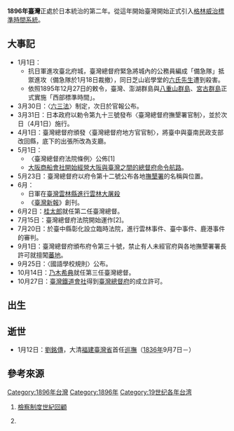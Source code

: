 **1896年臺灣**正處於日本統治的第二年。從這年開始臺灣開始正式引入[格林威治標準時間系統](https://zh.wikipedia.org/wiki/格林尼治平時 "wikilink")。

## 大事記

  - 1月1日：
      - 抗日軍進攻臺北府城，臺灣總督府緊急將城內的公務員編成「備急隊」抵禦進攻（備急隊於1月18日裁撤），同日芝山岩學堂的[六氏先生](../Page/六氏先生.md "wikilink")遭到殺害。
      - 依照1895年12月27日的敕令，臺灣、澎湖群島與[八重山群島](../Page/八重山群島.md "wikilink")、[宮古群島](../Page/宮古群島.md "wikilink")正式實施「西部標準時間」。
  - 3月30日：〈[六三法](../Page/六三法.md "wikilink")〉制定，次日於官報公布。
  - 3月31日：日本政府以勅令第九十三號發布〈臺灣總督府撫墾署官制〉，並於次日（4月1日）施行。
  - 4月1日：臺灣總督府頒發〈臺灣總督府地方官官制〉，將臺中與臺南民政支部改回縣，底下的出張所改為支廳。
  - 5月1日：
      - 〈臺灣總督府法院條例〉公佈\[1\]
      - [大阪商船會社開始經營大阪與臺灣之間的總督府](https://zh.wikipedia.org/wiki/大阪商船會社 "wikilink")[命令航路](../Page/內台航路.md "wikilink")。
  - 5月23日：臺灣總督府以府令第十二號公布各地[撫墾署](../Page/撫墾署.md "wikilink")的名稱與位置。
  - 6月：
      - 日軍在[臺灣](../Page/臺灣.md "wikilink")[雲林縣進行](https://zh.wikipedia.org/wiki/雲林縣 "wikilink")[雲林大屠殺](../Page/雲林大屠殺.md "wikilink")
      - 《[臺灣新報](../Page/臺灣新報.md "wikilink")》創刊。
  - 6月2日：[桂太郎](../Page/桂太郎.md "wikilink")就任第二任臺灣總督。
  - 7月15日：臺灣總督府法院開始運作\[2\]。
  - 7月20日：於臺中縣彰化設立臨時法院，進行雲林事件、臺中事件、鹿港事件的審判。
  - 9月1日：臺灣總督府頒布府令第三十號，禁止有人未經官府與各地撫墾署署長許可就擅闖[蕃地](../Page/蕃地.md "wikilink")。
  - 9月25日：〈國語學校規則〉公布。
  - 10月14日：[乃木希典](../Page/乃木希典.md "wikilink")就任第三任臺灣總督。
  - 10月27日：[臺灣鐵道會社](../Page/臺灣鐵道會社.md "wikilink")得到[臺灣總督府](../Page/臺灣總督府.md "wikilink")的成立許可。

## 出生

## 逝世

  - 1月12日：[劉銘傳](../Page/劉銘傳.md "wikilink")，大清[福建臺灣省](../Page/福建臺灣省.md "wikilink")首任[巡撫](../Page/巡撫.md "wikilink")（[1836年](https://zh.wikipedia.org/wiki/1836年臺灣 "wikilink")9月7日－）

## 參考來源

[Category:1896年台灣](https://zh.wikipedia.org/wiki/Category:1896年台灣 "wikilink") [Category:1896年](https://zh.wikipedia.org/wiki/Category:1896年 "wikilink") [Category:19世纪各年台湾](https://zh.wikipedia.org/wiki/Category:19世纪各年台湾 "wikilink")

1.  [檢察制度世紀回顧](http://www.tph.moj.gov.tw/ct.asp?xItem=295298&ctNode=28712)

2.